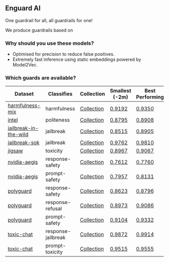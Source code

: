 ## Enguard AI

One guardrail for all, all guardrails for one!

We produce guardrails based on

### Why should you use these models?

- Optimised for precision to reduce false positives.
- Extremely fast inference using static embeddings powered by Model2Vec.

### Which guards are available?

| Dataset | Classifies | Collection | Smallest (-2m) | Best Performing | Multi-lingual |
| --- | --- | --- | --- | --- | --- |
| [harmfulness-mix](https://huggingface.co/datasets/nicholasKluge/harmful-text) | harmfulness | [Collection](https://huggingface.co/collections/enguard/harmfulness-harmfulness-mix) | [0.9192](https://huggingface.co/enguard/tiny-guard-2m-en-harmfulness-harmfulness-mix) | [0.9350](https://huggingface.co/enguard/small-guard-32m-en-harmfulness-harmfulness-mix) | - |
| [intel](https://huggingface.co/datasets/Intel/polite-guard) | politeness | [Collection](https://huggingface.co/collections/enguard/politeness-intel) | [0.8795](https://huggingface.co/enguard/tiny-guard-2m-en-politeness-intel) | [0.8908](https://huggingface.co/enguard/medium-guard-128m-xx-politeness-intel) | [0.8908](https://huggingface.co/enguard/medium-guard-128m-xx-politeness-intel) |
| [jailbreak-in-the-wild](https://huggingface.co/datasets/TrustAIRLab/in-the-wild-jailbreak-prompts) | jailbreak | [Collection](https://huggingface.co/collections/enguard/jailbreak-jailbreak-in-the-wild) | [0.8515](https://huggingface.co/enguard/tiny-guard-2m-en-jailbreak-jailbreak-in-the-wild) | [0.8905](https://huggingface.co/enguard/medium-guard-128m-xx-jailbreak-jailbreak-in-the-wild) | [0.8905](https://huggingface.co/enguard/medium-guard-128m-xx-jailbreak-jailbreak-in-the-wild) |
| [jailbreak-sok](https://huggingface.co/datasets/youbin2014/JailbreakDB) | jailbreak | [Collection](https://huggingface.co/collections/enguard/jailbreak-jailbreak-sok) | [0.9762](https://huggingface.co/enguard/tiny-guard-2m-en-jailbreak-jailbreak-sok) | [0.9810](https://huggingface.co/enguard/medium-guard-128m-xx-jailbreak-jailbreak-sok) | [0.9810](https://huggingface.co/enguard/medium-guard-128m-xx-jailbreak-jailbreak-sok) |
| [jigsaw](https://huggingface.co/datasets/google/jigsaw_toxicity_pred) | toxicity | [Collection](https://huggingface.co/collections/enguard/toxicity-jigsaw) | [0.8967](https://huggingface.co/enguard/tiny-guard-2m-en-toxicity-jigsaw) | [0.9067](https://huggingface.co/enguard/small-guard-32m-en-toxicity-jigsaw) | [0.8986](https://huggingface.co/enguard/medium-guard-128m-xx-toxicity-jigsaw) |
| [nvidia-aegis](https://huggingface.co/datasets/nvidia/Aegis-AI-Content-Safety-Dataset-2.0) | response-safety | [Collection](https://huggingface.co/collections/enguard/response-safety-nvidia-aegis) | [0.7612](https://huggingface.co/enguard/tiny-guard-2m-en-response-safety-nvidia-aegis) | [0.7760](https://huggingface.co/enguard/tiny-guard-4m-en-response-safety-nvidia-aegis) | [0.7530](https://huggingface.co/enguard/medium-guard-128m-xx-response-safety-nvidia-aegis) |
| [nvidia-aegis](https://huggingface.co/datasets/nvidia/Aegis-AI-Content-Safety-Dataset-2.0) | prompt-safety | [Collection](https://huggingface.co/collections/enguard/prompt-safety-nvidia-aegis) | [0.7957](https://huggingface.co/enguard/tiny-guard-2m-en-prompt-safety-nvidia-aegis) | [0.8131](https://huggingface.co/enguard/tiny-guard-8m-en-prompt-safety-nvidia-aegis) | [0.7929](https://huggingface.co/enguard/medium-guard-128m-xx-prompt-safety-nvidia-aegis) |
| [polyguard](https://huggingface.co/datasets/ToxicityPrompts/PolyGuardMix) | response-safety | [Collection](https://huggingface.co/collections/enguard/response-safety-polyguard) | [0.8623](https://huggingface.co/enguard/tiny-guard-2m-en-response-safety-polyguard) | [0.8796](https://huggingface.co/enguard/small-guard-32m-en-response-safety-polyguard) | [0.8754](https://huggingface.co/enguard/medium-guard-128m-xx-response-safety-polyguard) |
| [polyguard](https://huggingface.co/datasets/ToxicityPrompts/PolyGuardMix) | response-refusal | [Collection](https://huggingface.co/collections/enguard/response-refusal-polyguard) | [0.8973](https://huggingface.co/enguard/tiny-guard-2m-en-response-refusal-polyguard) | [0.9086](https://huggingface.co/enguard/tiny-guard-4m-en-response-refusal-polyguard) | [0.9052](https://huggingface.co/enguard/medium-guard-128m-xx-response-refusal-polyguard) |
| [polyguard](https://huggingface.co/datasets/ToxicityPrompts/PolyGuardMix) | prompt-safety | [Collection](https://huggingface.co/collections/enguard/prompt-safety-polyguard) | [0.9104](https://huggingface.co/enguard/tiny-guard-2m-en-prompt-safety-polyguard) | [0.9332](https://huggingface.co/enguard/small-guard-32m-en-prompt-safety-polyguard) | [0.9257](https://huggingface.co/enguard/medium-guard-128m-xx-prompt-safety-polyguard) |
| [toxic-chat](https://huggingface.co/datasets/lmsys/toxic-chat) | response-jailbreak | [Collection](https://huggingface.co/collections/enguard/response-jailbreak-toxic-chat) | [0.9872](https://huggingface.co/enguard/tiny-guard-2m-en-response-jailbreak-toxic-chat) | [0.9914](https://huggingface.co/enguard/small-guard-32m-en-response-jailbreak-toxic-chat) | - |
| [toxic-chat](https://huggingface.co/datasets/lmsys/toxic-chat) | prompt-toxicity | [Collection](https://huggingface.co/collections/enguard/prompt-toxicity-toxic-chat) | [0.9515](https://huggingface.co/enguard/tiny-guard-2m-en-prompt-toxicity-toxic-chat) | [0.9555](https://huggingface.co/enguard/tiny-guard-8m-en-prompt-toxicity-toxic-chat) | - |
